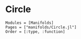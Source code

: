 # Circle

```@autodocs
Modules = [Manifolds]
Pages = ["manifolds/Circle.jl"]
Order = [:type, :function]
```

